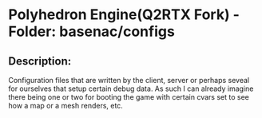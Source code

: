 # Polyhedron Engine(Q2RTX Fork) - Folder: basenac/configs

## Description:
Configuration files that are written by the client, server or perhaps seveal for ourselves that setup certain debug data. As such I can already imagine there being one or two for booting the game with certain cvars set to see how a map or a mesh renders, etc.
